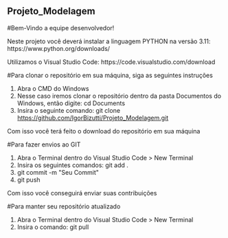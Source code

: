 ## Projeto_Modelagem

#Bem-Vindo a equipe desenvolvedor!
<p> Neste projeto você deverá instalar a linguagem PYTHON na versão 3.11: https://www.python.org/downloads/ </p>
<p>Utilizamos o Visual Studio Code: https://code.visualstudio.com/download</p>

#Para clonar o repositório em sua máquina, siga as seguintes instruções
1. Abra o CMD do Windows
2. Nesse caso iremos clonar o repositório dentro da pasta Documentos do Windows, então digite: cd Documents 
3. Insira o seguinte comando: git clone https://github.com/IgorBizutti/Projeto_Modelagem.git
<p>Com isso você terá feito o download do repositório em sua máquina</p>

#Para fazer envios ao GIT
1. Abra o Terminal dentro do Visual Studio Code > New Terminal
2. Insira os seguintes comandos: git add .
3. git commit -m "Seu Commit"
4. git push
<p>Com isso você conseguirá enviar suas contribuições</p>

#Para manter seu repositório atualizado
1. Abra o Terminal dentro do Visual Studio Code > New Terminal
2. Insira o comando: git pull
